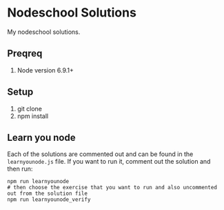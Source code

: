 # Nodeschool Solutions
My nodeschool solutions.

## Preqreq
1.  Node version 6.9.1+

## Setup
1.  git clone <URL>
2.  npm install

## Learn you node
Each of the solutions are commented out and can be found in the `learnyounode.js` file.  If you want to run it, comment out the solution and then run:
  ```
  npm run learnyounode
  # then choose the exercise that you want to run and also uncommented out from the solution file
  npm run learnyounode_verify
  ```
